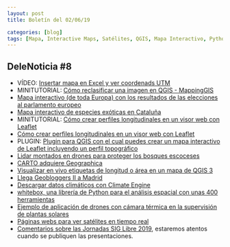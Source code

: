 ```yaml
---
layout: post
title: Boletín del 02/06/19

categories: [blog]
tags: [Mapa, Interactive Maps, Satélites, QGIS, Mapa Interactivo, Python, análisis espacial, dron, LiDAR, Leaflet,Imágenes Satélite, Excel, especies exóticas, Cataluña, datos climáticos, perfiles longitudinales, geoblog, CARTO, Geographica, etiquetas, elecciones] 
---
```


## DeleNoticia #8

* VÍDEO: [Insertar mapa en Excel y ver coordenads UTM](https://twitter.com/geofumadas/status/1132770715659329537?s=09)
* MINITUTORIAL: [Cómo reclasificar una imagen en QGIS - MappingGIS]( https://mappinggis.com/2019/02/como-reclasificar-una-imagen-en-qgis/)
* [Mapa interactivo (de toda Europa) con los resultados de las elecciones al parlamento europeo](https://www.zeit.de/politik/ausland/2019-05/elections-in-europe-eu-countries-results-map-english)
* [Mapa interactivo de especies exóticas en Cataluña](https://natusfera.gbif.es/projects/especies-exotiques-de-catalunya)
* MINITUTORIAL: [Cómo crear perfiles longitudinales en un visor web con Leaflet](https://mappinggis.com/2019/05/como-crear-perfiles-longitudinales-en-un-visor-web-con-leaflet/)
* [Cómo crear perfiles longitudinales en un visor web con Leaflet](https://mappinggis.com/2019/05/como-crear-perfiles-longitudinales-en-un-visor-web-con-leaflet/)
* PLUGIN: [Plugin para QGIS con el cual puedes crear un mapa interactivo de Leaflet incluyendo un perfil topográfico](http://plugins.qgis.org/plugins/track_profile_2_web/)
* [Lidar montados en drones para proteger los bosques escoceses](https://www.bbc.com/news/uk-scotland-48380213)
* [CARTO adquiere Geographica](https://geographica.com/es/blog/geographica-carto-company/)
* [Visualizar en vivo etiquetas de longitud o área en un mapa de QGIS 3](http://feedproxy.google.com/~r/acolita/pdTW/~3/DsEJk4cL1Vw/)
* [Llega Geobloggers II a Madrid](http://www.gisandbeers.com/geobloggers-ii-madrid-encuentro-geo/)
* [Descargar datos climáticos con Climate Engine](http://www.gisandbeers.com/descargar-datos-climaticos-climate-engine/)
* [whitebox, una librería de Python para el análisis espacial con unas 400 herramientas](https://github.com/giswqs/whitebox)
* [Ejemplo de aplicación de drones con cámara térmica en la supervisión de plantas solares](https://www.mapsens.com/ejemplo-drones-termica-plantas-solares/)
* [Páginas webs para ver satélites en tiempo real](http://feedproxy.google.com/~r/WwwhatsNew/~3/NUPge7u5NaA/)
* [Comentarios sobre las Jornadas SIG Libre 2019](http://blog-idee.blogspot.com/2019/05/jornadas-sig-libre-2019.html), estaremos atentos cuando se publiquen las presentaciones.
